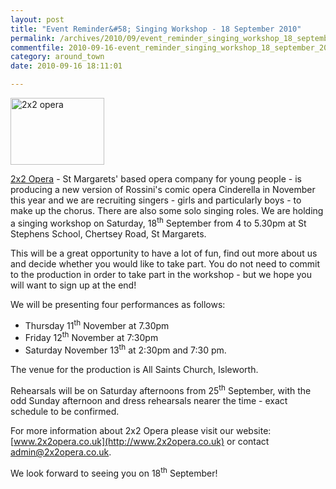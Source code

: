 ```yaml
---
layout: post
title: "Event Reminder&#58; Singing Workshop - 18 September 2010"
permalink: /archives/2010/09/event_reminder_singing_workshop_18_september_2010.html
commentfile: 2010-09-16-event_reminder_singing_workshop_18_september_2010
category: around_town
date: 2010-09-16 18:11:01

---
```


<img alt="2x2 opera" src="/assets/images/2010/2x2operalogo-thumb.gif" width="150" height="107" class="right" />

[2x2 Opera](https://stmargarets.london/directory/music/200602010743) - St Margarets' based opera company for young people - is producing a new version of Rossini's comic opera Cinderella in November this year and we are recruiting singers - girls and particularly boys - to make up the chorus. There are also some solo singing roles. We are holding a singing workshop on Saturday, 18<sup>th</sup> September from 4 to 5.30pm at St Stephens School, Chertsey Road, St Margarets.

This will be a great opportunity to have a lot of fun, find out more about us and decide whether you would like to take part. You do not need to commit to the production in order to take part in the workshop - but we hope you will want to sign up at the end!

We will be presenting four performances as follows:

-   Thursday 11<sup>th</sup> November at 7.30pm
-   Friday 12<sup>th</sup> November at 7:30pm
-   Saturday November 13<sup>th</sup> at 2:30pm and 7:30 pm.

The venue for the production is All Saints Church, Isleworth.

Rehearsals will be on Saturday afternoons from 25<sup>th</sup> September, with the odd Sunday afternoon and dress rehearsals nearer the time - exact schedule to be confirmed.

For more information about 2x2 Opera please visit our website: [www.2x2opera.co.uk](http://www.2x2opera.co.uk) or contact <admin@2x2opera.co.uk>.

We look forward to seeing you on 18<sup>th</sup> September!
